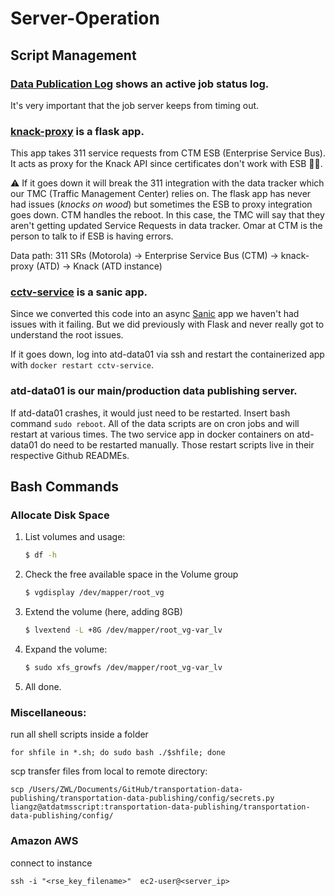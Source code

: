 # Server-Operation

## Script Management

### [Data Publication Log](http://transportation.austintexas.io/publisher/) shows an active job status log.

It's very important that the job server keeps from timing out.

### [knack-proxy](https://github.com/cityofaustin/knack-proxy) is a flask app.

This app takes 311 service requests from CTM ESB \(Enterprise Service Bus\). It acts as proxy for the Knack API since certificates don't work with ESB 🤷‍♂.

⚠️ If it goes down it will break the 311 integration with the data tracker which our TMC \(Traffic Management Center\) relies on. The flask app has never had issues \(_knocks on wood_\) but sometimes the ESB to proxy integration goes down. CTM handles the reboot. In this case, the TMC will say that they aren't getting updated Service Requests in data tracker. Omar at CTM is the person to talk to if ESB is having errors.

Data path: 311 SRs \(Motorola\) -&gt; Enterprise Service Bus \(CTM\) -&gt; knack-proxy \(ATD\) -&gt; Knack \(ATD instance\)

### [cctv-service](https://github.com/cityofaustin/atd-cctv-service/) is a sanic app.

Since we converted this code into an async [Sanic](https://github.com/huge-success/sanic) app we haven't had issues with it failing. But we did previously with Flask and never really got to understand the root issues.

If it goes down, log into atd-data01 via ssh and restart the containerized app with `docker restart cctv-service`.

### atd-data01 is our main/production data publishing server.

If atd-data01 crashes, it would just need to be restarted. Insert bash command `sudo reboot`. All of the data scripts are on cron jobs and will restart at various times. The two service app in docker containers on atd-data01 do need to be restarted manually. Those restart scripts live in their respective Github READMEs.

## Bash Commands

### Allocate Disk Space

1. List volumes and usage:

   ```bash
   $ df -h
   ```

2. Check the free available space in the Volume group

   ```bash
   $ vgdisplay /dev/mapper/root_vg
   ```

3. Extend the volume \(here, adding 8GB\)

   ```bash
   $ lvextend -L +8G /dev/mapper/root_vg-var_lv
   ```

4. Expand the volume:

   ```bash
   $ sudo xfs_growfs /dev/mapper/root_vg-var_lv
   ```

5. All done.

### Miscellaneous:

run all shell scripts inside a folder

```text
for shfile in *.sh; do sudo bash ./$shfile; done
```

scp transfer files from local to remote directory:

```text
scp /Users/ZWL/Documents/GitHub/transportation-data-publishing/transportation-data-publishing/config/secrets.py liangz@atdatmsscript:transportation-data-publishing/transportation-data-publishing/config/
```

### Amazon AWS

connect to instance

```text
ssh -i "<rse_key_filename>"  ec2-user@<server_ip>
```

